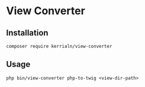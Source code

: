 # View Converter

## Installation 
`composer require kerrialn/view-converter`

## Usage
`php bin/view-converter php-to-twig <view-dir-path>`